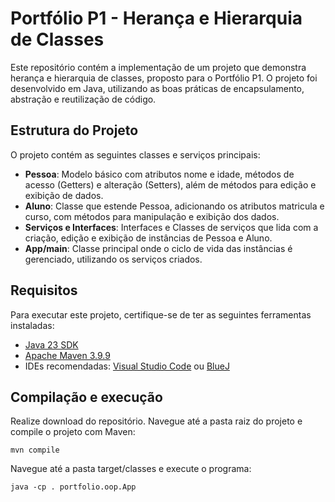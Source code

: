# Portfólio P1 - Herança e Hierarquia de Classes

Este repositório contém a implementação de um projeto que demonstra herança e hierarquia de classes, proposto para o Portfólio P1. O projeto foi desenvolvido em Java, utilizando as boas práticas de encapsulamento, abstração e reutilização de código.

## Estrutura do Projeto
O projeto contém as seguintes classes e serviços principais:

* **Pessoa**: Modelo básico com atributos nome e idade, métodos de acesso (Getters) e alteração (Setters), além de métodos para edição e exibição de dados.
* **Aluno**: Classe que estende Pessoa, adicionando os atributos matricula e curso, com métodos para manipulação e exibição dos dados.
* **Serviços e Interfaces**: Interfaces e Classes de serviços que lida com a criação, edição e exibição de instâncias de Pessoa e Aluno.
* **App/main**: Classe principal onde o ciclo de vida das instâncias é gerenciado, utilizando os serviços criados.
  
## Requisitos
Para executar este projeto, certifique-se de ter as seguintes ferramentas instaladas:

- [Java 23 SDK](https://www.oracle.com/java/technologies/javase-jdk23-downloads.html)
- [Apache Maven 3.9.9](https://maven.apache.org/download.cgi)
- IDEs recomendadas: [Visual Studio Code](https://code.visualstudio.com/) ou [BlueJ](https://bluej.org/)

## Compilação e execução
Realize download do repositório. Navegue até a pasta raiz do projeto e compile o projeto com Maven:

``` CLI
mvn compile
```

Navegue até a pasta target/classes e execute o programa:
``` CLI
java -cp . portfolio.oop.App
```
